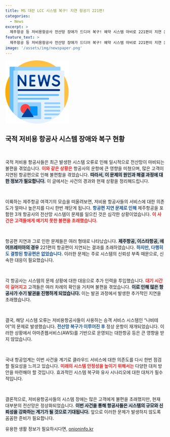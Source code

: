 ```yaml
---
title: MS 대란 LCC 시스템 복구! 지연 항공기 221편!
categories:
  - News
excerpt: >
  제주항공 등 저비용항공사 전산망 장애가 드디어 복구! 예약 시스템 마비로 221편이 지연 운항했지만, 결항은 면했다. 항공사들은 손님을 위해 수기 발권을 진행하며 혼잡한 공항 현장을 극복 중이다. 클릭해 자세한 내용을 확인하세요!
feature_text: >
  제주항공 등 저비용항공사 전산망 장애가 드디어 복구! 예약 시스템 마비로 221편이 지연 운항했지만, 결항은 면했다. 항공사들은 손님을 위해 수기 발권을 진행하며 혼잡한 공항 현장을 극복 중이다. 클릭해 자세한 내용을 확인하세요!
image: '/assets/img/newspaper.png'
---
```


<p><img src="/assets/img/newspaper.png" alt="kimp 속보" /></p>

<h2 data-ke-size="size26">국적 저비용 항공사 시스템 장애와 복구 현황</h2>

<p data-ke-size="size16">&nbsp;</p>

<p>국적 저비용 항공사들은 최근 발생한 시스템 오류로 인해 일시적으로 전산망이 마비되는 불편을 겪었습니다. <b><span style="color: #ee2323;">이와 같은 상황은</span></b> 항공사의 운항에 큰 영향을 미쳤으며, 많은 고객이 지연된 항공편으로 인해 불편함을 겪었습니다. <b><span style="background-color: #21538527;">따라서, 이 문제의 원인과 해결 과정에 대한 정보가 필요합니다.</span></b> 이 글에서는 사건의 경과와 현재 상황을 정리해드립니다.</p>

<p data-ke-size="size16">&nbsp;</p>

<p>이륙하는 제주항공 여객기의 모습을 떠올려보면, 저비용 항공사들의 서비스에 대한 의존도가 얼마나 높은지를 다시 한번 깨닫게 됩니다. <b><span style="color: #1a5490;">항공편 지연 문제로 인해</span></b> 제주항공을 포함한 3개 항공사의 전산망 시스템이 문제를 일으킨 것은 심각한 상황이었습니다. <b><span style="color: #ee2323;">이 사건은 고객들에게 예기치 못한 불편을 초래했습니다.</span></b></p>

<p data-ke-size="size16">&nbsp;</p>

<p>항공편 지연과 그로 인한 문제들은 여러 형태로 나타났습니다. <b><span style="background-color: #21538527;">제주항공, 이스타항공, 에어프레미아의 경우</span></b> 221편의 항공편이 지연되는 결과를 초래하였습니다. <b><span style="color: #1a5490;">하지만, 다행히도 결항된 항공편은 없었습니다.</span></b> 이러한 문제는 주로 시스템의 신뢰성 부족 때문으로, 신속한 대응이 필요했습니다.</p>

<p data-ke-size="size16">&nbsp;</p>

<p>각 항공사는 시스템의 문제 상황에 대한 대응으로 추가 인력을 투입했습니다. <b><span style="color: #ee2323;">대기 시간이 길어지고</span></b> 고객들은 여러 차례의 확인을 거치며 불편을 겪었습니다. <b><span style="background-color: #21538527;">이로 인해 많은 항공사가 수기 발권을 진행하게 되었습니다.</span></b> 이는 발권 과정에서 발생한 추가적인 지연을 초래했습니다.</p>

<p data-ke-size="size16">&nbsp;</p>

<p>결국, 해당 시스템 오류는 저비용항공사들이 사용하는 승객 서비스 시스템인 “나비테어”의 문제로 발생했습니다. <b><span style="color: #1a5490;">전산망 복구가 이루어진 후</span></b> 정상 운항이 재개되었습니다. 이러한 상황에서 아마존웹서비스(AWS)를 기반으로 운영되는 대한항공 등은 큰 영향을 받지 않았습니다.</p>

<p data-ke-size="size16">&nbsp;</p>

<p>국내 항공업계는 이번 사건을 계기로 클라우드 서비스에 대한 의존도를 다시 한번 점검할 필요성을 느끼고 있습니다. <b><span style="color: #ee2323;">미래의 시스템 안정성을 높이기 위해서는</span></b> 다양한 대처 방안을 마련해야 할 것입니다. 효과적인 시스템 복구와 유사 시나리오에 대한 대처가 필수적입니다.</p>

<p data-ke-size="size16">&nbsp;</p>

<p>결론적으로, 저비용항공사들의 시스템 장애는 많은 고객에게 불편을 초래했지만, 현재 대부분의 전산망은 정상화되었습니다. <b><span style="background-color: #21538527;">이번 사건을 통해 항공사들은 시스템의 규모와 신뢰성을 강화하는 계기가 될 것으로 기대됩니다.</span></b> 앞으로 이러한 문제가 발생하지 않도록 꼼꼼한 준비가 필요합니다.</p>
유용한 생활 정보가 필요하시다면, <a href="https://onioninfo.kr" rel="dofollow">onioninfo.kr</a>


